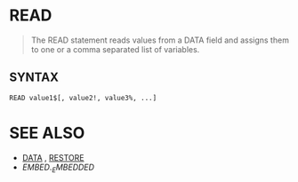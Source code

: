 # READ
> The READ statement reads values from a DATA field and assigns them to one or a comma separated list of variables.

## SYNTAX
`READ value1$[, value2!, value3%, ...]`

# SEE ALSO
* [DATA](DATA.md) , [RESTORE](RESTORE.md)
* $EMBED . _EMBEDDED$

